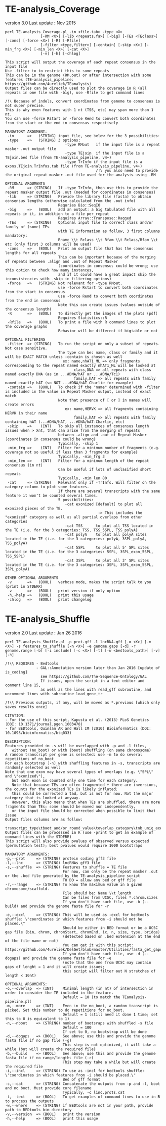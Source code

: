 TE-analysis_Coverage
=====
version 3.0
Last update  :  Nov 2015

	perl TE-analysis_Coverage.pl -in <file.tab> -type <X>
                    [-RM <X>] [-lib <repeats.fa>] [-big] [-TEs <TEclass>] [-cons] [-force <X>] [-R] [-Rfile]
	                [-filter <type,filter>] [-contain] [-skip <X>] [-min_frg <X>] [-min_len <X>] [-cat <X>] 
	                [-v] [-h] [-chlog]
	
	This script will output the coverage of each repeat consensus in the input file
	Use -filter to to restrict this to some repeats
	This can be in the genome (RM.out) or after intersection with some features (TE-analysis_pipeline: https://github.com/4ureliek/TEanalysis)
	Output files can be directly used to plot the coverage in R (all repeats in one file with -big), use -Rfile to get command lines
	
	/!\ Because of indels, convert coordinates from genome to consensus is not super precise. 
    This is why even features with 1 nt (TSS, etc) may span more than 1 nt.
    You can use -force Rstart or -force Rend to convert both coordinates from the start or the end in consensus respectively

    MANDATORY ARGUMENT:	
     -in      =>   (STRING) input file, see below for the 3 possibilities:
     -type    =>   (STRING) 3 options:
                               -type RMout   if the input file is a repeat masker .out output file
                               -type TEjoin  if the input file is a TEjoin.bed file (from TE-analysis_pipeline, v4+)
                               -type TrInfo if the input file is a exons.TEjoin.TrInfos.tab file (from TE-analysis_pipeline, v4+)
                                             /!\ you also need to provide the original repeat masker .out file used for the analysis using -RM
     
    OPTIONAL ARGUMENTS 
     -RM      => (STRING)   If -type TrInfo, then use this to provide the repeat masker output file .out (needed for coordinates in consensus)
     -lib     => (STRING)   Provide the library file (fasta) to obtain consensus lengths (otherwise calculated from the .out info)
                            Requries Bio::SeqIO
     -big     =>   (BOOL)   add an output: a big tabulated file with all repeats in it, in addition to a file per repeat
                            Requires Array::Transpose::Ragged
     -TEs     => (STRING)   Optional input file to correct class and/or family of (some) TEs
                            with TE information as follow, 3 first columns mandatory: 
                            Rname \\t Rclass \\t Rfam \\t Rclass/Rfam \\t etc (only first 3 columns will be used)
     -cons    =>   (BOOL)   Print an output file that has the consensus lengths for all repeats
                            This can be important because of the merging of repeats between .align and .out of Repeat Masker
                            (coordinates in consensus could be wrong; use this option to check how many instances,
                            and if it could have a great impact skip the inconsistencies with -skip in filtering options)
     -force   =>   (STRING) Not relevant for -type RMout.
                            use -force Rstart to convert both coordinates from the start in consensus 
                            use -force Rend to convert both coordinates from the end in consensus
                            Note this can create issues (values outside of the consensus length)
     -R       =>   (BOOL)   To directly get the images of the plots (pdf)
                            Requires Statistics::R
     -Rfile   =>   (BOOL)   To print a file with R command lines to plot the coverage graphs
                            Behavior will be different if bigtable or not

    OPTIONAL FILTERING
     -filter  => (STRING)   To run the script on only a subset of repeats. Not case sensitive.
                            The type can be: name, class or family and it will be EXACT MATCH unless -contain is chosen as well
                              ex: name,nhAT1_ML => only fragments corresponding to the repeat named exactly nhAT1_ML will be looked at
                                   class,DNA => all repeats with class named exactly DNA (as in ...#DNA/hAT or ...#DNA/Tc1)
                                   family,hAT => all repeats with family named exactly hAT (so NOT ...#DNA/hAT-Charlie for example)
     -contain =>   (BOOL)   To check if the "name" determined with -filter is included in the value in Repeat Masker output, instead of exact match
                            Note that presence of [ or ] in names will create errors
                               ex: name,HERVK => all fragments containing HERVK in their name
                                   family,hAT => all repeats with family containing hAT (...#DNA/hAT, ...#DNA/hAT-Charlie, etc)
     -skip    =>    (INT)   To skip all instances of consensus length issues when > Xnt, that can arise from the merging of repeats 
                            between .align and .out of Repeat Masker (coordinates in consensus could be wrong)
                            Typically, -skip 1
     -min_frg =>    (INT)   Filter for a minimum number of fragments (e.g. coverage not so useful if less than 3 fragments for example)
                            Typically, -min_frg 3   
     -min_len =>    (INT)   Filter for a minimum length of the repeat consensus (in nt)
                            Can be useful if lots of unclasified short repeats
                            Typically, -min_len 80         
     -cat     => (STRING)   Relevant only if -TrInfo. Will filter on the category column to plot some features.
                            If there are several transcripts with the same feature it won't be counted several times.
                            5 possibilities: 
                               -cat exonized [default] to plot all exonized pieces of the TE. 
                                              -> This includes the "exonized" category as well as all partial overlaps from other categories
                               -cat TSS      to plot all TSS located in the TE (i.e. for the 3 categories: TSS, TSS_5SPL, TSS_polyA)
                               -cat polyA    to plot all polyA sites located in the TE (i.e. for the 3 categories: polyA, 3SPL_polyA, TSS_polyA)
                               -cat 5SPL     to plot all 5' SPL sites located in the TE (i.e. for the 3 categories: 5SPL, 3SPL_exon_5SPL, TSS_5SPL)
                               -cat 3SPL     to plot all 3' SPL sites located in the TE (i.e. for the 3 categories: 3SPL, 3SPL_exon_5SPL, 3SPL_polyA)

    OTHER OPTIONAL ARGUMENTS
     -v       =>   (BOOL)   verbose mode, makes the script talk to you (print in STDERR)
     -v       =>   (BOOL)   print version if only option
     -h,-help =>   (BOOL)   print this usage
     -chlog   =>   (BOOL)   print changelog




TE-analysis_Shuffle
=====
version 2.0
Last update  :  Jan 26 2016

	perl TE-analysis_Shuffle.pl -p prot.gff -l lncRNA.gff [-o <X>] [-m <X>] -s features_to_shuffle [-n <X>] -e genome.gaps [-d] -r genome.range [-b] [-i include] [-c <X>] [-t] [-w <bedtools_path>] [-v] [-h]

    /!\\ REQUIRES - Bedtools
	              - GAL::Annotation version later than Jan 2016 [update of is_coding]
	                see https://github.com/The-Sequence-Ontology/GAL
	                If issues, open the script in a text editor and comment line 15,	                
	                as well as the lines with read_gff subroutine, and uncomment lines with subroutine load_gene_tr
	
    /!\\ Previous outputs, if any, will be moved as *.previous [which only saves results once]
  
	CITATION:
    - For the use of this script, Kapusta et al. (2013) PLoS Genetics (DOI: 10.1371/journal.pgen.1003470)
    - for BEDtools, Quinlan AR and Hall IM (2010) Bioinformatics (DOI: 10.1093/bioinformatics/btq033)

	DESCRIPTION:
    Features provided in -s will be overlapped with -p and -l files, 
       without (no_boot) or with (boot) shuffling (on same chromosome)
    A random transcript per gene is selected: use -m to do several repetitions of no_boot
    For each bootstrap (-n) with shuffling features in -s, transcripts are randomly selected as well
    Note that one exon may have several types of overlaps (e.g. \"SPL\" and \"exonized\"),
       but each exon is counted only one time for each category.
       Note that because TEs are often fragmented + there are inversions, the counts for the exonized TEs is likely inflated;
       this could be corrected a tad, but is not for now. Not the major category that is looked at anyway.
       However, this also means that when TEs are shuffled, there are more fragments than TEs; some should be moved non independently, 
       or the input file should be corrected when possible to limit that issue
    Output files columns are as follow:
       transcript_type\tboot_and/or_round_value\toverlap_category\tnb_uniq_exons_in_this_category\ttotal_nb_exons_loaded\tunhit_exons_in_this_category
    Output files can be processed in R (use -print to get an example of command lines with the STDERR)
    This script will also provide pvalues of observed versus expected (permutation test); best pvalues would require 1000 bootstraps
  
	MANDATORY ARGUMENTS:	
    -p,--prot     => (STRING) protein coding gff3 file
    -l,--lnc      => (STRING) lncRNAs gff3 file
    -s,--shuffle  => (STRING) Features to shuffle = TE file
                              For now, can only be the repeat masker .out or the .bed file generated by the TE-analysis_pipeline script                            
                              TO DO = allow any bed or gff file
    -r,--range    => (STRING) To know the maximum value in a given chromosome/scaffold. 
                              File should be: Name \\t length
                              Can be files from UCSC, files *.chrom.sizes
                              If you don't have such file, use -b (--build) and provide the genome fasta file for -r
                               
    -e,--excl     => (STRING) This will be used as -excl for bedtools shuffle: \"coordinates in which features from -i should not be placed.\"
                              Should be either in BED format or be a UCSC gap file (bin, chrom, chromStart, chromEnd, ix, n, size, type, bridge)
                              (detected based on .bed extension at the end of the file name or not)
                              You can get it with this script: https://github.com/4ureliek/DelGet/blob/master/Utilities/fasta_get_gaps.pl
                              If you don't have such file, use -d (--dogaps) and provide the genome fasta file for -e
                              (note that the one from UCSC may contain gaps of lenght = 1 and it will create issues;
                              this script will filter out N stretches of length < 10nt)
	
	OPTIONAL ARGUMENTS:
    -o,--overlap  => (INT)    Minimal length (in nt) of intersection in order to consider the TE included in the feature.
                              Default = 10 (to match the TEanalysis-pipeline.pl)
    -m,--more     => (INT)    Even in the no_boot, a random transcript is picked. Set this number to do repetitions for no_boot.
                              Default = 1 (still need it done 1 time; set this to 0 is equivalent to 1)
    -n,--nboot    => (STRING) number of bootsraps with shuffled -s file
                              Default = 100
                              If set to 0, no bootstrap will be done
    -d,--dogaps   => (BOOL)   See above; use this and provide the genome fasta file if no gap file (-g)
                              This step is not optimized, it will take a while (but will create the required file)
    -b,--build    => (BOOL)   See above; use this and provide the genome fasta file if no range/lengths file (-r)
                              This step may take a while but will create the required file	
    -i,--incl     => (STRING) To use as -incl for bedtools shuffle: \"coordinates in which features from -i should be placed.\"
                              Bed of gff format
    -c,--cat      => (STRING) Concatenate the outputs from -p and -l, boot and no boot. Must provide core filename
                              Typically, -c linc.prots.cat
    -t,--text     => (BOOL)   To get examples of command lines to use in R to process the outputs
    -w,--where    => (STRING) if BEDtools are not in your path, provide path to BEDtools bin directory
    -v,--version  => (BOOL)   print the version
    -h,--help     => (BOOL)   print this usage